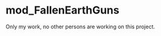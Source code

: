 mod_FallenEarthGuns
===================

Only my work, no other persons are working on this project.
